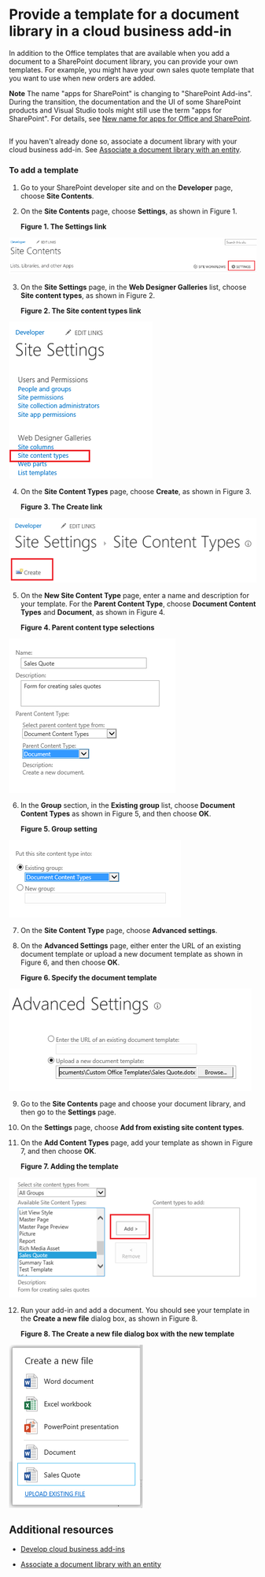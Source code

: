 
# Provide a template for a document library in a cloud business add-in
In addition to the Office templates that are available when you add a document to a SharePoint document library, you can provide your own templates. For example, you might have your own sales quote template that you want to use when new orders are added.
 

 **Note**  The name "apps for SharePoint" is changing to "SharePoint Add-ins". During the transition, the documentation and the UI of some SharePoint products and Visual Studio tools might still use the term "apps for SharePoint". For details, see  [New name for apps for Office and SharePoint](new-name-for-apps-for-sharepoint#bk_newname).
 


## 

If you haven't already done so, associate a document library with your cloud business add-in. See  [Associate a document library with an entity](associate-a-document-library-with-an-entity).
 

 

### To add a template


1. Go to your SharePoint developer site and on the  **Developer** page, choose **Site Contents**.
    
 
2. On the  **Site Contents** page, choose **Settings**, as shown in Figure 1.
    
    **Figure 1. The Settings link**

 

  ![Site Settings link](../../images/CBA_IM_8b.PNG)
 

 

 
3. On the  **Site Settings** page, in the **Web Designer Galleries** list, choose **Site content types**, as shown in Figure 2.
    
    **Figure 2. The Site content types link**

 

  ![Site content types link](../../images/CBA_IM_26.PNG)
 

 

 
4. On the  **Site Content Types** page, choose **Create**, as shown in Figure 3.
    
    **Figure 3. The Create link**

 

  ![Create link](../../images/CBA_IM_27.PNG)
 

 

 
5. On the  **New Site Content Type** page, enter a name and description for your template. For the **Parent Content Type**, choose  **Document Content Types** and **Document**, as shown in Figure 4.
    
    **Figure 4. Parent content type selections**

 

  ![Parent content type selections](../../images/CBA_IM_28.PNG)
 

 

 
6. In the  **Group** section, in the **Existing group** list, choose **Document Content Types** as shown in Figure 5, and then choose **OK**.
    
    **Figure 5. Group setting**

 

  ![Group setting](../../images/CBA_IM_28a.PNG)
 

 

 
7. On the  **Site Content Type** page, choose **Advanced settings**.
    
 
8. On the  **Advanced Settings** page, either enter the URL of an existing document template or upload a new document template as shown in Figure 6, and then choose **OK**.
    
    **Figure 6. Specify the document template**

 

  ![Specify the document template](../../images/CBA_IM_29.PNG)
 

 

 
9. Go to the  **Site Contents** page and choose your document library, and then go to the **Settings** page.
    
 
10. On the  **Settings** page, choose **Add from existing site content types**.
    
 
11. On the  **Add Content Types** page, add your template as shown in Figure 7, and then choose **OK**.
    
    **Figure 7. Adding the template**

 

  ![Adding the template](../../images/CBA_IM_29a.PNG)
 

 

 
12. Run your add-in and add a document. You should see your template in the  **Create a new file** dialog box, as shown in Figure 8.
    
    **Figure 8. The Create a new file dialog box with the new template**

 

  ![The Create a new file dialog with the new template](../../images/CBA_IM_30.PNG)
 

 

 

## Additional resources
<a name="bk_addresources"> </a>


-  [Develop cloud business add-ins](develop-cloud-business-add-ins)
    
 
-  [Associate a document library with an entity](associate-a-document-library-with-an-entity)
    
 

